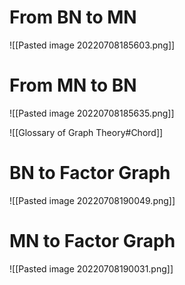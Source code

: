 # From BN to MN
![[Pasted image 20220708185603.png]]

# From MN to BN
![[Pasted image 20220708185635.png]]

![[Glossary of Graph Theory#Chord]]

# BN to Factor Graph
![[Pasted image 20220708190049.png]]

# MN to Factor Graph
![[Pasted image 20220708190031.png]]
